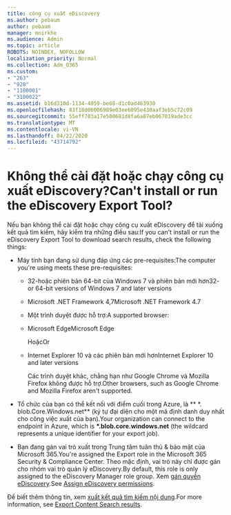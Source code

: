 ```yaml
---
title: công cụ xuất eDiscovery
ms.author: pebaum
author: pebaum
manager: mnirkhe
ms.audience: Admin
ms.topic: article
ROBOTS: NOINDEX, NOFOLLOW
localization_priority: Normal
ms.collection: Adm_O365
ms.custom:
- "263"
- "928"
- "1100001"
- "3100022"
ms.assetid: b16d310d-1134-4959-be68-d1c0ad463930
ms.openlocfilehash: 83f18d06006989e03ee6095e430aaf3eb5c72c09
ms.sourcegitcommit: 55eff703a17e500681d8fa6a87eb067019ade3cc
ms.translationtype: MT
ms.contentlocale: vi-VN
ms.lasthandoff: 04/22/2020
ms.locfileid: "43714792"
---
```

# <a name="cant-install-or-run-the-ediscovery-export-tool"></a><span data-ttu-id="92616-102">Không thể cài đặt hoặc chạy công cụ xuất eDiscovery?</span><span class="sxs-lookup"><span data-stu-id="92616-102">Can't install or run the eDiscovery Export Tool?</span></span>

<span data-ttu-id="92616-103">Nếu bạn không thể cài đặt hoặc chạy công cụ xuất eDiscovery để tải xuống kết quả tìm kiếm, hãy kiểm tra những điều sau:</span><span class="sxs-lookup"><span data-stu-id="92616-103">If you can't install or run the eDiscovery Export Tool to download search results, check the following things:</span></span>
  
- <span data-ttu-id="92616-104">Máy tính bạn đang sử dụng đáp ứng các pre-requisites:</span><span class="sxs-lookup"><span data-stu-id="92616-104">The computer you're using meets these pre-requisites:</span></span>

  - <span data-ttu-id="92616-105">32-hoặc phiên bản 64-bit của Windows 7 và phiên bản mới hơn</span><span class="sxs-lookup"><span data-stu-id="92616-105">32- or 64-bit versions of Windows 7 and later versions</span></span>

  - <span data-ttu-id="92616-106">Microsoft .NET Framework 4,7</span><span class="sxs-lookup"><span data-stu-id="92616-106">Microsoft .NET Framework 4.7</span></span>

  - <span data-ttu-id="92616-107">Một trình duyệt được hỗ trợ:</span><span class="sxs-lookup"><span data-stu-id="92616-107">A supported browser:</span></span>

  - <span data-ttu-id="92616-108">Microsoft Edge</span><span class="sxs-lookup"><span data-stu-id="92616-108">Microsoft Edge</span></span>

    <span data-ttu-id="92616-109">Hoặc</span><span class="sxs-lookup"><span data-stu-id="92616-109">Or</span></span>

  - <span data-ttu-id="92616-110">Internet Explorer 10 và các phiên bản mới hơn</span><span class="sxs-lookup"><span data-stu-id="92616-110">Internet Explorer 10 and later versions</span></span>

    <span data-ttu-id="92616-111">Các trình duyệt khác, chẳng hạn như Google Chrome và Mozilla Firefox không được hỗ trợ.</span><span class="sxs-lookup"><span data-stu-id="92616-111">Other browsers, such as Google Chrome and Mozilla Firefox aren't supported.</span></span>

- <span data-ttu-id="92616-112">Tổ chức của bạn có thể kết nối với điểm cuối trong Azure, là \*\* \*. blob.Core.Windows.net\*\* (ký tự đại diện cho một mã định danh duy nhất cho công việc xuất của bạn).</span><span class="sxs-lookup"><span data-stu-id="92616-112">Your organization can connect to the endpoint in Azure, which is **\*.blob.core.windows.net** (the wildcard represents a unique identifier for your export job).</span></span>

- <span data-ttu-id="92616-113">Bạn đang gán vai trò xuất trong Trung tâm tuân thủ &amp; bảo mật của Microsoft 365.</span><span class="sxs-lookup"><span data-stu-id="92616-113">You're assigned the Export role in the Microsoft 365 Security &amp; Compliance Center.</span></span> <span data-ttu-id="92616-114">Theo mặc định, vai trò này chỉ được gán cho nhóm vai trò quản lý eDiscovery.</span><span class="sxs-lookup"><span data-stu-id="92616-114">By default, this role is only assigned to the eDiscovery Manager role group.</span></span> <span data-ttu-id="92616-115">Xem [gán quyền eDiscovery](https://docs.microsoft.com/office365/securitycompliance/assign-ediscovery-permissions).</span><span class="sxs-lookup"><span data-stu-id="92616-115">See [Assign eDiscovery permissions](https://docs.microsoft.com/office365/securitycompliance/assign-ediscovery-permissions).</span></span>

<span data-ttu-id="92616-116">Để biết thêm thông tin, xem [xuất kết quả tìm kiếm nội dung](https://docs.microsoft.com/office365/securitycompliance/export-search-results).</span><span class="sxs-lookup"><span data-stu-id="92616-116">For more information, see [Export Content Search results](https://docs.microsoft.com/office365/securitycompliance/export-search-results).</span></span>
  